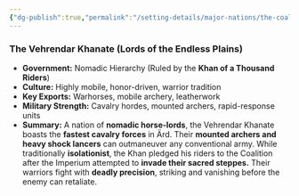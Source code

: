 ```yaml
---
{"dg-publish":true,"permalink":"/setting-details/major-nations/the-coalition-of-free-realms/allied-nations/vehrendar/"}
---
```


### **The Vehrendar Khanate (Lords of the Endless Plains)**

- **Government:** Nomadic Hierarchy (Ruled by the **Khan of a Thousand Riders**)
- **Culture:** Highly mobile, honor-driven, warrior tradition
- **Key Exports:** Warhorses, mobile archery, leatherwork
- **Military Strength:** Cavalry hordes, mounted archers, rapid-response units
- **Summary:** A nation of **nomadic horse-lords**, the Vehrendar Khanate boasts the **fastest cavalry forces** in Ärd. Their **mounted archers and heavy shock lancers** can outmaneuver any conventional army. While traditionally **isolationist**, the Khan pledged his riders to the Coalition after the Imperium attempted to **invade their sacred steppes.** Their warriors fight with **deadly precision**, striking and vanishing before the enemy can retaliate.
